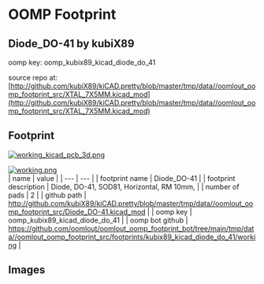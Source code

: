 # OOMP Footprint  
## Diode_DO-41  by kubiX89  
  
oomp key: oomp_kubix89_kicad_diode_do_41  
  
source repo at: [http://github.com/kubiX89/kiCAD.pretty/blob/master/tmp/data//oomlout_oomp_footprint_src/XTAL_7X5MM.kicad_mod](http://github.com/kubiX89/kiCAD.pretty/blob/master/tmp/data//oomlout_oomp_footprint_src/XTAL_7X5MM.kicad_mod)  
## Footprint  
  
[![working_kicad_pcb_3d.png](working_kicad_pcb_3d_600.png)](working_kicad_pcb_3d.png)  
  
[![working.png](working_600.png)](working.png)  
| name | value | 
| --- | --- | 
| footprint name | Diode_DO-41 | 
| footprint description | Diode, DO-41, SOD81, Horizontal, RM 10mm, | 
| number of pads | 2 | 
| github path | http://github.com/kubiX89/kiCAD.pretty/blob/master/tmp/data//oomlout_oomp_footprint_src/Diode_DO-41.kicad_mod | 
| oomp key | oomp_kubix89_kicad_diode_do_41 | 
| oomp bot github | https://github.com/oomlout/oomlout_oomp_footprint_bot/tree/main/tmp/data//oomlout_oomp_footprint_src/footprints/kubix89_kicad_diode_do_41/working | 
## Images  
